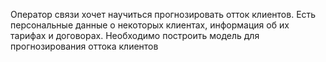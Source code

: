 Оператор связи хочет научиться прогнозировать отток клиентов. Есть персональные данные о некоторых клиентах, информация об их тарифах и договорах. Необходимо построить модель для прогнозирования оттока клиентов